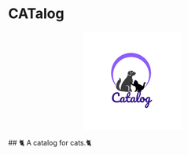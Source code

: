 # CATalog
<p align="center">
  <img src="/assets/images/bee0507a203845d0a1c94e12ae4d8249.png" />
</p>
## 🐈 A catalog for cats.🐈
